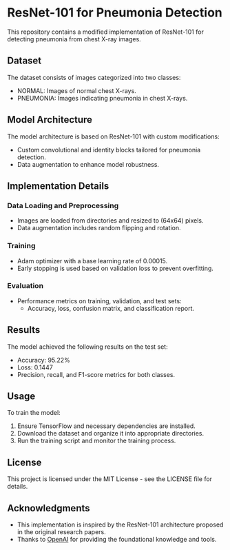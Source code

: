 # ResNet-101 for Pneumonia Detection

This repository contains a modified implementation of ResNet-101 for detecting pneumonia from chest X-ray images.

## Dataset

The dataset consists of images categorized into two classes:
- NORMAL: Images of normal chest X-rays.
- PNEUMONIA: Images indicating pneumonia in chest X-rays.

## Model Architecture

The model architecture is based on ResNet-101 with custom modifications:
- Custom convolutional and identity blocks tailored for pneumonia detection.
- Data augmentation to enhance model robustness.

## Implementation Details

### Data Loading and Preprocessing
- Images are loaded from directories and resized to (64x64) pixels.
- Data augmentation includes random flipping and rotation.

### Training
- Adam optimizer with a base learning rate of 0.00015.
- Early stopping is used based on validation loss to prevent overfitting.

### Evaluation
- Performance metrics on training, validation, and test sets:
  - Accuracy, loss, confusion matrix, and classification report.

## Results

The model achieved the following results on the test set:
- Accuracy: 95.22%
- Loss: 0.1447
- Precision, recall, and F1-score metrics for both classes.

## Usage

To train the model:
1. Ensure TensorFlow and necessary dependencies are installed.
2. Download the dataset and organize it into appropriate directories.
3. Run the training script and monitor the training process.

## License

This project is licensed under the MIT License - see the LICENSE file for details.

## Acknowledgments

- This implementation is inspired by the ResNet-101 architecture proposed in the original research papers.
- Thanks to [OpenAI](https://www.openai.com) for providing the foundational knowledge and tools.

